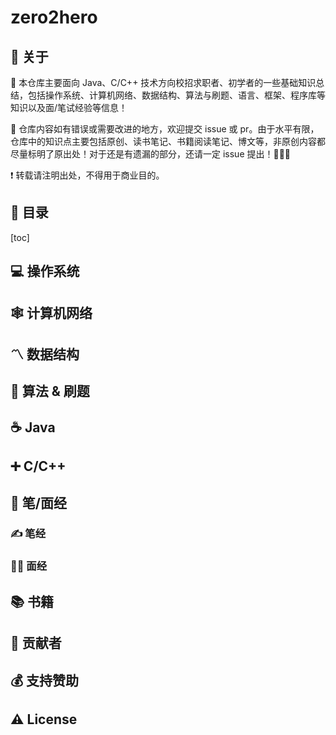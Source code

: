 # zero2hero

## 📢 关于

💯 本仓库主要面向 Java、C/C++ 技术方向校招求职者、初学者的一些基础知识总结，包括操作系统、计算机网络、数据结构、算法与刷题、语言、框架、程序库等知识以及面/笔试经验等信息！

🔔 仓库内容如有错误或需要改进的地方，欢迎提交 issue 或 pr。由于水平有限，仓库中的知识点主要包括原创、读书笔记、书籍阅读笔记、博文等，非原创内容都尽量标明了原出处！对于还是有遗漏的部分，还请一定 issue 提出！🙏🙏🙏

❗ 转载请注明出处，不得用于商业目的。





## 📇 目录

[toc]

## 💻 操作系统

## 🕸 计算机网络

##  〽️ 数据结构

## 🔋 算法 & 刷题

## ☕ Java

## ➕ C/C++

## 📝 笔/面经

### ✍ 笔经

### 👨‍💻 面经

## 📚 书籍

## 👬 贡献者

## 💰 支持赞助

## ⚠ License